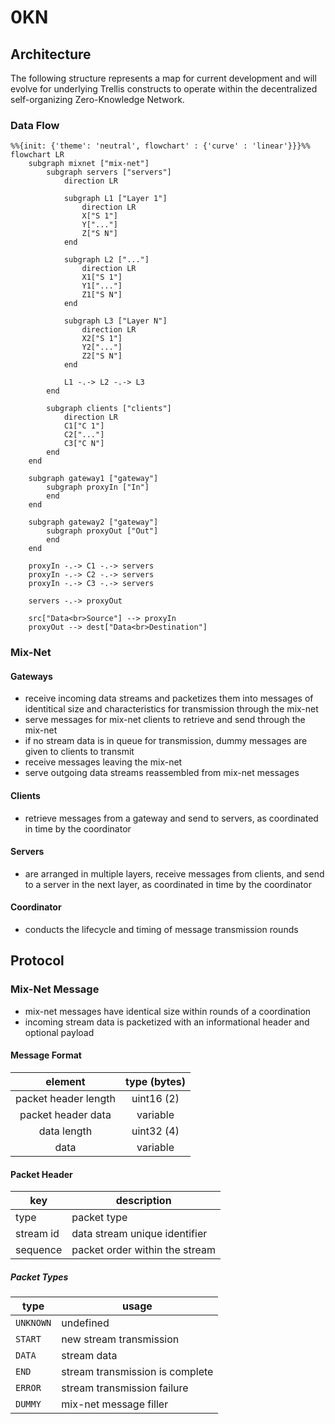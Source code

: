 # 0KN

## Architecture

The following structure represents a map for current development and will evolve for underlying Trellis constructs to operate within the decentralized self-organizing Zero-Knowledge Network.

### Data Flow

```mermaid
%%{init: {'theme': 'neutral', flowchart' : {'curve' : 'linear'}}}%%
flowchart LR
    subgraph mixnet ["mix-net"]
        subgraph servers ["servers"]
            direction LR

            subgraph L1 ["Layer 1"]
                direction LR
                X["S 1"]
                Y["..."]
                Z["S N"]
            end

            subgraph L2 ["..."]
                direction LR
                X1["S 1"]
                Y1["..."]
                Z1["S N"]
            end

            subgraph L3 ["Layer N"]
                direction LR
                X2["S 1"]
                Y2["..."]
                Z2["S N"]
            end

            L1 -.-> L2 -.-> L3
        end

        subgraph clients ["clients"]
            direction LR
            C1["C 1"]
            C2["..."]
            C3["C N"]
        end
    end

    subgraph gateway1 ["gateway"]
        subgraph proxyIn ["In"]
        end
    end

    subgraph gateway2 ["gateway"]
        subgraph proxyOut ["Out"]
        end
    end

    proxyIn -.-> C1 -.-> servers
    proxyIn -.-> C2 -.-> servers
    proxyIn -.-> C3 -.-> servers

    servers -.-> proxyOut

    src["Data<br>Source"] --> proxyIn
    proxyOut --> dest["Data<br>Destination"]
```

### Mix-Net

#### Gateways

- receive incoming data streams and packetizes them into messages of identitical size and characteristics for transmission through the mix-net
- serve messages for mix-net clients to retrieve and send through the mix-net
- if no stream data is in queue for transmission, dummy messages are given to clients to transmit
- receive messages leaving the mix-net
- serve outgoing data streams reassembled from mix-net messages

#### Clients

- retrieve messages from a gateway and send to servers, as coordinated in time by the coordinator

#### Servers

- are arranged in multiple layers, receive messages from clients, and send to a server in the next layer, as coordinated in time by the coordinator

#### Coordinator

- conducts the lifecycle and timing of message transmission rounds

## Protocol

### Mix-Net Message

- mix-net messages have identical size within rounds of a coordination
- incoming stream data is packetized with an informational header and optional payload

#### Message Format

|       element        | type (bytes) |
| :------------------: | :----------: |
| packet header length |  uint16 (2)  |
|  packet header data  |   variable   |
|     data length      |  uint32 (4)  |
|         data         |   variable   |

#### Packet Header

| key       | description                    |
| --------- | ------------------------------ |
| type      | packet type                    |
| stream id | data stream unique identifier  |
| sequence  | packet order within the stream |

##### Packet Types

| type      | usage                           |
| --------- | ------------------------------- |
| `UNKNOWN` | undefined                       |
| `START`   | new stream transmission         |
| `DATA`    | stream data                     |
| `END`     | stream transmission is complete |
| `ERROR`   | stream transmission failure     |
| `DUMMY`   | mix-net message filler          |
